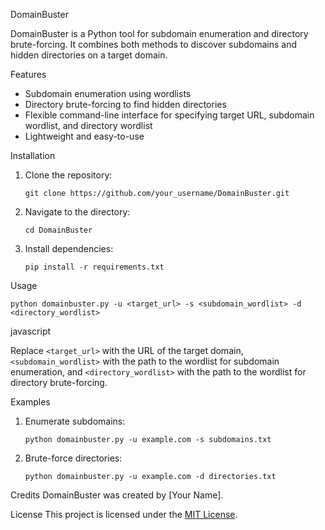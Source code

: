  DomainBuster

DomainBuster is a Python tool for subdomain enumeration and directory brute-forcing. It combines both methods to discover subdomains and hidden directories on a target domain.

 Features
- Subdomain enumeration using wordlists
- Directory brute-forcing to find hidden directories
- Flexible command-line interface for specifying target URL, subdomain wordlist, and directory wordlist
- Lightweight and easy-to-use

 Installation
1. Clone the repository:
    ```
    git clone https://github.com/your_username/DomainBuster.git
    ```
2. Navigate to the directory:
    ```
    cd DomainBuster
    ```
3. Install dependencies:
    ```
    pip install -r requirements.txt
    ```

 Usage

	python domainbuster.py -u <target_url> -s <subdomain_wordlist> -d <directory_wordlist>

javascript


Replace `<target_url>` with the URL of the target domain, `<subdomain_wordlist>` with the path to the wordlist for subdomain enumeration, and `<directory_wordlist>` with the path to the wordlist for directory brute-forcing.

 Examples
1. Enumerate subdomains:
    ```
    python domainbuster.py -u example.com -s subdomains.txt
    ```
2. Brute-force directories:
    ```
    python domainbuster.py -u example.com -d directories.txt
    ```

 Credits
DomainBuster was created by [Your Name].

 License
This project is licensed under the [MIT License](LICENSE).
